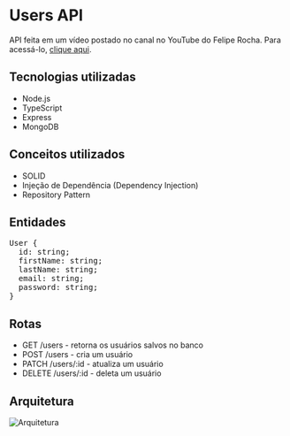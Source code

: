 # Users API

API feita em um vídeo postado no canal no YouTube do Felipe Rocha. Para acessá-lo, [clique aqui](https://youtu.be/gU3kp7Aw0JI).

## Tecnologias utilizadas

- Node.js
- TypeScript
- Express
- MongoDB

## Conceitos utilizados

- SOLID
- Injeção de Dependência (Dependency Injection)
- Repository Pattern

## Entidades

<pre>
User {
  id: string;
  firstName: string;
  lastName: string;
  email: string;
  password: string;
}</pre>

## Rotas

- GET /users - retorna os usuários salvos no banco
- POST /users - cria um usuário
- PATCH /users/:id - atualiza um usuário
- DELETE /users/:id - deleta um usuário

## Arquitetura

![Arquitetura](https://imgur.com/k5mXFoZ.png)